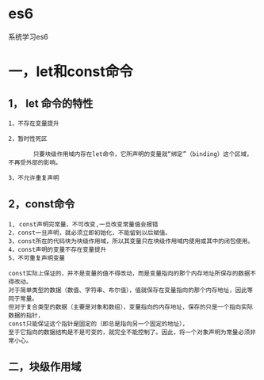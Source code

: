 # es6
系统学习es6
# 一，let和const命令

## 1， let 命令的特性
    1，不存在变量提升
      
    2，暂时性死区
    
           只要块级作用域内存在let命令，它所声明的变量就“绑定”（binding）这个区域，不再受外部的影响。
          
    3，不允许重复声明
    
## 2，const命令
    1, const声明完常量，不可改变,一旦改变常量值会报错
    2，const一旦声明，就必须立即初始化，不能留到以后赋值。
    3，const所在的代码块为块级作用域，所以其变量只在块级作用域内使用或其中的闭包使用。
    4，const声明的变量不存在变量提升
    5，不可重复声明变量
    
    const实际上保证的，并不是变量的值不得改动，而是变量指向的那个内存地址所保存的数据不得改动。
    对于简单类型的数据（数值、字符串、布尔值），值就保存在变量指向的那个内存地址，因此等同于常量。
    但对于复合类型的数据（主要是对象和数组），变量指向的内存地址，保存的只是一个指向实际数据的指针，
    const只能保证这个指针是固定的（即总是指向另一个固定的地址），
    至于它指向的数据结构是不是可变的，就完全不能控制了。因此，将一个对象声明为常量必须非常小心。
    

## 二，块级作用域    
    
    
  
